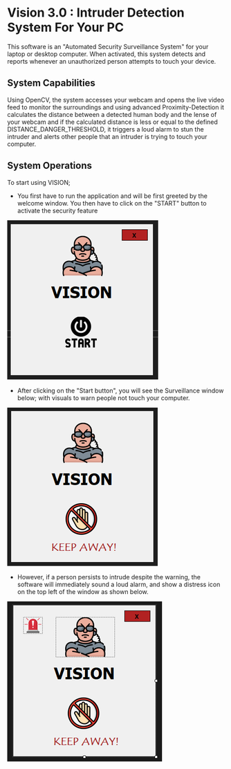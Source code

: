 # Vision 3.0 : Intruder Detection System For Your PC

This software is an "Automated Security Surveillance System" for your laptop or desktop computer.
When activated, this system detects and reports whenever an unauthorized person attempts to touch your device.

## System Capabilities
Using OpenCV, the system accesses your webcam and opens the live video feed to monitor the surroundings and using advanced Proximity-Detection it calculates the distance between a detected human body and the lense of your webcam and if the calculated distance is less or equal to the defined DISTANCE_DANGER_THRESHOLD, it triggers a loud alarm to stun the intruder and alerts other people that an intruder is trying to touch your computer.

## System Operations
To start using VISION; 
- You first have to run the application and will be first greeted by the welcome window. You then have to click on the "START" button to activate the security feature

![alt text](https://github.com/Elijah-Detilisi/Vision-3.0/blob/master/Vision.GUI/Resources/Screenshots/1.PNG?raw=true)

- After clicking on the "Start button", you will see the Surveillance window below; with visuals to warn people not touch your computer. 
 
![alt text](https://github.com/Elijah-Detilisi/Vision-3.0/blob/master/Vision.GUI/Resources/Screenshots/2.PNG?raw=true)

- However, if a person persists to intrude despite the warning, the software will immediately sound a loud alarm, and show a distress icon on the top left of the window as shown below.
 
![alt text](https://github.com/Elijah-Detilisi/Vision-3.0/blob/master/Vision.GUI/Resources/Screenshots/3.PNG?raw=true)
